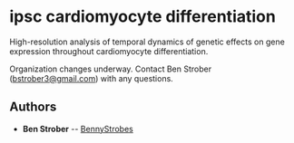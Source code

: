 # ipsc cardiomyocyte differentiation

High-resolution analysis of temporal dynamics of genetic effects on gene expression throughout cardiomyocyte differentiation.

Organization changes underway. Contact Ben Strober (bstrober3@gmail.com) with any questions.




## Authors

* **Ben Strober** -- [BennyStrobes](https://github.com/BennyStrobes)